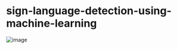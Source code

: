 # sign-language-detection-using-machine-learning

![image](https://user-images.githubusercontent.com/36808172/170386033-af449ed9-a9ec-4927-8564-56c24ac2fd9d.png)
